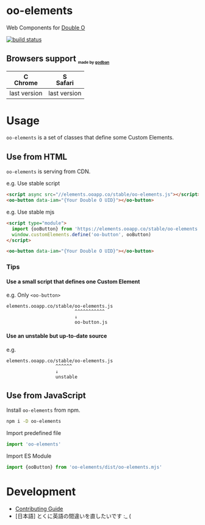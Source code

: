 # oo-elements
Web Components for [Double O](https://ooapp.co)

<a href="https://travis-ci.org/frame00/oo-elements">
  <img src="https://api.travis-ci.org/frame00/oo-elements.svg?branch=master" alt="build status">
</a>

## Browsers support <sub><sup><sub><sub>made by <a href="https://godban.github.io">godban</a></sub></sub></sup></sub>

| [<img src="https://raw.githubusercontent.com/godban/browsers-support-badges/master/src/images/chrome.png" alt="Chrome" width="16px" height="16px" />](http://godban.github.io/browsers-support-badges/)</br>Chrome | [<img src="https://raw.githubusercontent.com/godban/browsers-support-badges/master/src/images/safari.png" alt="Safari" width="16px" height="16px" />](http://godban.github.io/browsers-support-badges/)</br>Safari |
| --------- | --------- |
| last version| last version

# Usage
`oo-elements` is a set of classes that define some Custom Elements.

## Use from HTML
`oo-elements` is serving from CDN.

e.g. Use stable script

```html
<script async src="//elements.ooapp.co/stable/oo-elements.js"></script>
<oo-button data-iam="{Your Double O UID}"></oo-button>
```

e.g. Use stable mjs

```html
<script type="module">
  import {ooButton} from 'https://elements.ooapp.co/stable/oo-elements.mjs'
  window.customElements.define('oo-button', ooButton)
</script>

<oo-button data-iam="{Your Double O UID}"></oo-button>
```

### Tips
#### Use a small script that defines one Custom Element
e.g. Only `<oo-button>`
```
elements.ooapp.co/stable/oo-elements.js
                         ^^^^^^^^^^^
                         ↓
                         oo-button.js
```

#### Use an unstable but up-to-date source
e.g.
```
elements.ooapp.co/stable/oo-elements.js
                  ^^^^^^
                  ↓
                  unstable
```

## Use from JavaScript
Install `oo-elements` from npm.

```bash
npm i -D oo-elements
```

Import predefined file

```js
import 'oo-elements'
```

Import ES Module

```js
import {ooButton} from 'oo-elements/dist/oo-elements.mjs'
```

# Development

- [Contributing Guide](https://github.com/frame00/oo-elements/blob/master/.github/CONTRIBUTING.md)
- [日本語] とくに英語の間違いを直したいです :_ (

